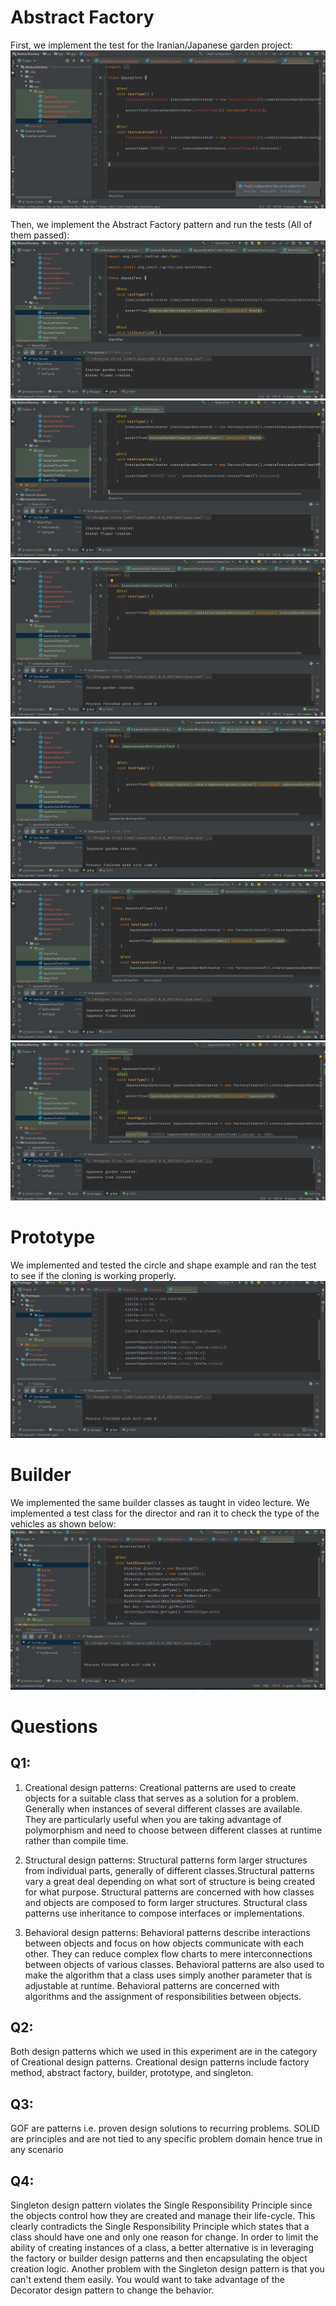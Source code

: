 # Abstract Factory 

First, we implement the test for the Iranian/Japanese garden project: 
![](screenshots/testabs.png)

Then, we implement the Abstract Factory pattern and run the tests (All of them passed): 
![](screenshots/chenartest.png)
![](screenshots/khatmitest.png)
![](screenshots/irgardencreator.png)
![](screenshots/japgardencreator.png)
![](screenshots/japftest.png)
![](screenshots/japtreetest.png)

# Prototype
We implemented and tested the circle and shape example and ran the test to see if the cloning is working properly.
![](screenshots/circleclone.png)
# Builder
We implemented the same builder classes as taught in video lecture. We implemented a test class for the director and ran it to check the type of the vehicles as shown below:
![](screenshots/builder.png)
# Questions

## Q1:
1. Creational design patterns: Creational patterns are used to create objects for a suitable class that serves as a solution for a problem. Generally when instances of several different classes are available. They are particularly useful when you are taking advantage of polymorphism and need to choose between different classes at runtime rather than compile time.

2. Structural design patterns: Structural patterns form larger structures from individual parts, generally of different classes.Structural patterns vary a great deal depending on what sort of structure is being created for what purpose. Structural patterns are concerned with how classes and objects are composed to form larger structures. Structural class patterns use inheritance to compose interfaces or implementations. 

3. Behavioral design patterns: Behavioral patterns describe interactions between objects and focus on how objects communicate with each other. They can reduce complex flow charts to mere interconnections between objects of various classes. Behavioral patterns are also used to make the algorithm that a class uses simply another parameter that is adjustable at runtime. Behavioral patterns are concerned with algorithms and the assignment of responsibilities between objects.


## Q2:
Both design patterns which we used in this experiment are in the category of Creational design patterns. Creational design patterns include factory method, abstract factory, builder, prototype, and singleton.

## Q3: 
GOF are patterns i.e. proven design solutions to recurring problems. SOLID are principles and are not tied to any specific problem domain hence true in any scenario

## Q4: 
Singleton design pattern violates the Single Responsibility Principle since the objects control how they are created and manage their life-cycle. This clearly contradicts the Single Responsibility Principle which states that a class should have one and only one reason for change. In order to limit the ability of creating instances of a class, a better alternative is in leveraging the factory or builder design patterns and then encapsulating the object creation logic. Another problem with the Singleton design pattern is that you can't extend them easily. You would want to take advantage of the Decorator design pattern to change the behavior.
